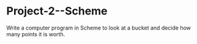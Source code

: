 # Project-2--Scheme

Write a computer program in Scheme to look at a bucket and decide how many points it is worth.
